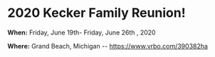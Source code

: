 # 2020 Kecker Family Reunion!

__When:__ Friday, June 19th- Friday, June 26th , 2020

__Where:__ Grand Beach, Michigan -- https://www.vrbo.com/390382ha

